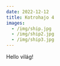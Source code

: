 ```yaml
---
date: 2022-12-12
title: Kotrohajo 4
images:
  - /img/ship.jpg
  - /img/ship2.jpg
  - /img/ship3.jpg
---
```


Hello világ!
